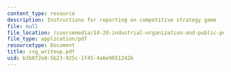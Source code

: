 ```yaml
---
content_type: resource
description: Instructions for reporting on competitive strategy game
file: null
file_location: /coursemedia/14-20-industrial-organization-and-public-policy-spring-2003/b3b8f2e85b23925c1f454a6e9651242b_csg_writeup.pdf
file_type: application/pdf
resourcetype: Document
title: csg_writeup.pdf
uid: b3b8f2e8-5b23-925c-1f45-4a6e9651242b
---
```

